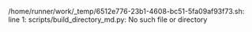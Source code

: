/home/runner/work/_temp/6512e776-23b1-4608-bc51-5fa09af93f73.sh: line 1: scripts/build_directory_md.py: No such file or directory
